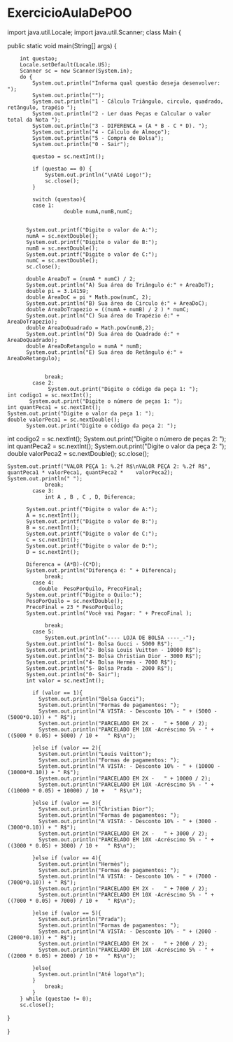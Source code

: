 # ExercicioAulaDePOO

import java.util.Locale;
import java.util.Scanner;
class Main {

  public static void main(String[] args) {  

		int questao;
		Locale.setDefault(Locale.US);
		Scanner sc = new Scanner(System.in);
		do {
			System.out.println("Informa qual questão deseja desenvolver: ");
			System.out.println("");
			System.out.println("1 - Cálculo Triângulo, circulo, quadrado, retângulo, trapéio ");
			System.out.println("2 - Ler duas Peças e Calcular o valor total da Nota ");
			System.out.println("3 - DIFERENCA = (A * B - C * D). ");
			System.out.println("4 - Cálculo de Almoço");
			System.out.println("5 - Compra de Bolsa");
			System.out.println("0 - Sair");
					
			questao = sc.nextInt();
			
			if (questao == 0) {
				System.out.println("\nAté Logo!");
				sc.close();			
			}
			
			switch (questao){
	        case 1:
	    			  double numA,numB,numC;

          
          System.out.printf("Digite o valor de A:");
          numA = sc.nextDouble();
          System.out.printf("Digite o valor de B:");
          numB = sc.nextDouble();
          System.out.printf("Digite o valor de C:");
          numC = sc.nextDouble();
          sc.close();
          
          double AreaDoT = (numA * numC) / 2;
          System.out.println("A) Sua área do Triângulo é:" + AreaDoT);
          double pi = 3.14159;
          double AreaDoC = pi * Math.pow(numC, 2);
          System.out.println("B) Sua área do Circulo é:" + AreaDoC);
          double AreaDoTrapezio = ((numA + numB) / 2 ) * numC;
          System.out.println("C) Sua área do Trapézio é:" + AreaDoTrapezio);
          double AreaDoQuadrado = Math.pow(numB,2);
          System.out.println("D) Sua área do Quadrado é:" + AreaDoQuadrado);
          double AreaDoRetangulo = numA * numB;
          System.out.println("E) Sua área do Retângulo é:" + AreaDoRetangulo);
          

	    		break;	    		
	        case 2:
	    		 System.out.print("Digite o código da peça 1: ");
    int codigo1 = sc.nextInt();
           System.out.print("Digite o número de peças 1: ");
    int quantPeca1 = sc.nextInt();
    System.out.print("Digite o valor da peça 1: ");
    double valorPeca1 = sc.nextDouble();
          System.out.print("Digite o código da peça 2: ");
   int codigo2 = sc.nextInt();
          System.out.print("Digite o número de peças 2: ");
    int quantPeca2 = sc.nextInt();
    System.out.print("Digite o valor da peça 2: ");
    double valorPeca2 = sc.nextDouble();
    sc.close();


    System.out.printf("VALOR PEÇA 1: %.2f R$\nVALOR PEÇA 2: %.2f R$", quantPeca1 * valorPeca1, quantPeca2 *    valorPeca2);
    System.out.println(" ");
	            break;	            
	        case 3:
	    		int A , B , C , D, Diferenca;

          System.out.printf("Digite o valor de A:");
          A = sc.nextInt();
          System.out.printf("Digite o valor de B:");
          B = sc.nextInt();
          System.out.printf("Digite o valor de C:");
          C = sc.nextInt();
          System.out.printf("Digite o valor de D:");
          D = sc.nextInt();

          Diferenca = (A*B)-(C*D);
          System.out.println("Diferença é: " + Diferenca);
	    		break;	    		
	        case 4:
	          double  PesoPorQuilo, PrecoFinal;
          System.out.printf("Digite o Quilo:");
          PesoPorQuilo = sc.nextDouble();
          PrecoFinal = 23 * PesoPorQuilo;
          System.out.println("Você vai Pagar: " + PrecoFinal );
      
	            break;	            
	        case 5:	        	           
	            System.out.println("---- LOJA DE BOLSA ----_-");
          System.out.println("1- Bolsa Gucci - 5000 R$");
          System.out.println("2- Bolsa Louis Vuitton - 10000 R$");
          System.out.println("3- Bolsa Christian Dior - 3000 R$");
          System.out.println("4- Bolsa Hermès - 7000 R$");
          System.out.println("5- Bolsa Prada - 2000 R$");
          System.out.println("0- Sair");
          int valor = sc.nextInt();
    
            if (valor == 1){ 
              System.out.println("Bolsa Gucci");
              System.out.println("Formas de pagamentos: ");
              System.out.println("A VISTA: - Desconto 10% - " + (5000 - (5000*0.10)) + " R$");
              System.out.println("PARCELADO EM 2X -   " + 5000 / 2);
              System.out.println("PARCELADO EM 10X -Acréscimo 5% - " + ((5000 * 0.05) + 5000) / 10 +   " R$\n");
              
            }else if (valor == 2){ 
              System.out.println("Louis Vuitton");
              System.out.println("Formas de pagamentos: ");
              System.out.println("A VISTA: - Desconto 10% - " + (10000 - (10000*0.10)) + " R$");
              System.out.println("PARCELADO EM 2X -   " + 10000 / 2);
              System.out.println("PARCELADO EM 10X -Acréscimo 5% - " + ((10000 * 0.05) + 10000) / 10 +   " R$\n");
              
            }else if (valor == 3){ 
              System.out.println("Christian Dior");
              System.out.println("Formas de pagamentos: ");
              System.out.println("A VISTA: - Desconto 10% - " + (3000 - (3000*0.10)) + " R$");
              System.out.println("PARCELADO EM 2X -   " + 3000 / 2);
              System.out.println("PARCELADO EM 10X -Acréscimo 5% - " + ((3000 * 0.05) + 3000) / 10 +   " R$\n");
              
            }else if (valor == 4){ 
              System.out.println("Hermès");
              System.out.println("Formas de pagamentos: ");
              System.out.println("A VISTA: - Desconto 10% - " + (7000 - (7000*0.10)) + " R$");
              System.out.println("PARCELADO EM 2X -   " + 7000 / 2);
              System.out.println("PARCELADO EM 10X -Acréscimo 5% - " + ((7000 * 0.05) + 7000) / 10 +   " R$\n");
              
            }else if (valor == 5){ 
              System.out.println("Prada");
              System.out.println("Formas de pagamentos: ");
              System.out.println("A VISTA: - Desconto 10% - " + (2000 - (2000*0.10)) + " R$");
              System.out.println("PARCELADO EM 2X -   " + 2000 / 2);
              System.out.println("PARCELADO EM 10X -Acréscimo 5% - " + ((2000 * 0.05) + 2000) / 10 +   " R$\n");
              
            }else{
              System.out.println("Até logo!\n");
            }
	            break;	        
			}			
		} while (questao != 0);		
		sc.close();		
    
    
  }
  

  
}
